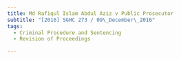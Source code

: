```yaml
---
title: Md Rafiqul Islam Abdul Aziz v Public Prosecutor 
subtitle: "[2016] SGHC 273 / 09\_December\_2016"
tags:
  - Criminal Procedure and Sentencing
  - Revision of Proceedings

---
```


